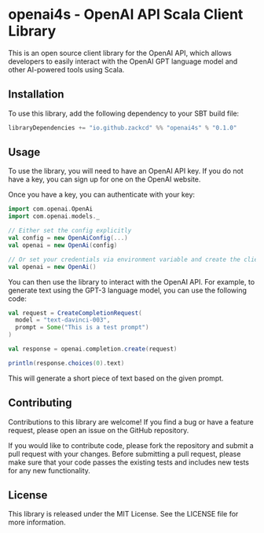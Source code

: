 # openai4s - OpenAI API Scala Client Library

This is an open source client library for the OpenAI API, which allows developers to easily interact with the OpenAI GPT
language model and other AI-powered tools using Scala.

## Installation

To use this library, add the following dependency to your SBT build file:

```scala
libraryDependencies += "io.github.zackcd" %% "openai4s" % "0.1.0"
```

## Usage

To use the library, you will need to have an OpenAI API key. If you do not have a key, you can sign up for one on the
OpenAI website.

Once you have a key, you can authenticate with your key:

```scala
import com.openai.OpenAi
import com.openai.models._

// Either set the config explicitly
val config = new OpenAiConfig(...)
val openai = new OpenAi(config)

// Or set your credentials via environment variable and create the client instance without any parameters.
val openai = new OpenAi()
```

You can then use the library to interact with the OpenAI API. For example, to generate text using the GPT-3 language
model, you can use the following code:

```scala
val request = CreateCompletionRequest(
  model = "text-davinci-003",
  prompt = Some("This is a test prompt")
)

val response = openai.completion.create(request)

println(response.choices(0).text)
```

This will generate a short piece of text based on the given prompt.

## Contributing

Contributions to this library are welcome! If you find a bug or have a feature request, please open an issue on the
GitHub repository.

If you would like to contribute code, please fork the repository and submit a pull request with your changes. Before
submitting a pull request, please make sure that your code passes the existing tests and includes new tests for any new
functionality.

## License

This library is released under the MIT License. See the LICENSE file for more information.
